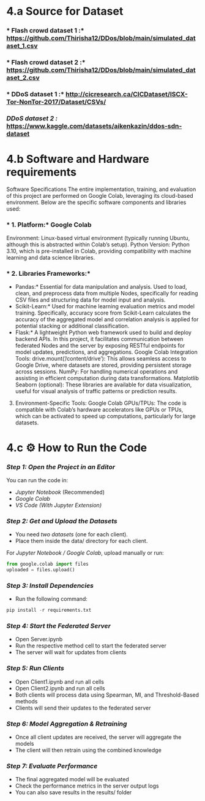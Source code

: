 # 4.a Source for Dataset
### * Flash crowd dataset 1 :* https://github.com/Thirisha12/DDos/blob/main/simulated_dataset_1.csv
### * Flash crowd dataset 2 :* https://github.com/Thirisha12/DDos/blob/main/simulated_dataset_2.csv
### * DDoS dataset 1 :* http://cicresearch.ca/CICDataset/ISCX-Tor-NonTor-2017/Dataset/CSVs/
### *DDoS dataset 2 :* https://www.kaggle.com/datasets/aikenkazin/ddos-sdn-dataset

# 4.b Software and Hardware requirements
Software Specifications
The entire implementation, training, and evaluation of this project are performed
on Google Colab, leveraging its cloud-based environment. Below are the specific
software components and libraries used:
### * 1. Platform:* Google Colab
Environment: Linux-based virtual environment (typically running Ubuntu,
although this is abstracted within Colab’s setup).
Python Version: Python 3.10, which is pre-installed in Colab, providing
compatibility with machine learning and data science libraries.

### * 2. Libraries Frameworks:*
* Pandas:* Essential for data manipulation and analysis. Used to load, clean, and preprocess data from multiple Nodes, specifically for reading CSV files and structuring data for model input and analysis.
* Scikit-Learn:* Used for machine learning evaluation metrics and model training. Specifically, accuracy score from Scikit-Learn calculates the accuracy of the aggregated model and correlation analysis is applied for potential stacking or additional classification.
* Flask:* A lightweight Python web framework used to build and deploy backend
APIs. In this project, it facilitates communication between federated Nodes and
the server by exposing RESTful endpoints for model updates, predictions, and
aggregations.
Google Colab Integration Tools: drive.mount(’/content/drive’): This allows
seamless access to Google Drive, where datasets are stored, providing persistent
storage across sessions.
NumPy: For handling numerical operations and assisting in efficient computation
during data transformations.
Matplotlib Seaborn (optional): These libraries are available for data
visualization, useful for visual analysis of traffic patterns or prediction results.
3. Environment-Specific Tools:
Google Colab GPUs/TPUs: The code is compatible with Colab’s hardware
accelerators like GPUs or TPUs, which can be activated to speed up
computations, particularly for large datasets.
# 4.c ⚙ How to Run the Code  

### *Step 1: Open the Project in an Editor*  
You can run the code in:  
- *Jupyter Notebook* (Recommended)  
- *Google Colab*  
- *VS Code (With Jupyter Extension)*  

### *Step 2: Get and Upload the Datasets*  
- You need *two datasets* (one for each client).  
- Place them inside the data/ directory for each client.  

For *Jupyter Notebook / Google Colab*, upload manually or run:  
```python
from google.colab import files
uploaded = files.upload()
```
### *Step 3: Install Dependencies*
- Run the following command:
```python
pip install -r requirements.txt
```

### *Step 4: Start the Federated Server*
- Open Server.ipynb
- Run the respective method cell to start the federated server
- The server will wait for updates from clients

### *Step 5: Run Clients*
- Open Client1.ipynb and run all cells
- Open Client2.ipynb and run all cells
- Both clients will process data using Spearman, MI, and Threshold-Based methods
- Clients will send their updates to the federated server

### *Step 6: Model Aggregation & Retraining*
- Once all client updates are received, the server will aggregate the models
- The client will then retrain using the combined knowledge

### *Step 7: Evaluate Performance*
- The final aggregated model will be evaluated
- Check the performance metrics in the server output logs
- You can also save results in the results/ folder
